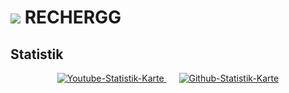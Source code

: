 # ![](https://cdn.discordapp.com/emojis/1021121065990234263.webp?size=96&quality=lossless) **RECHERGG**

## Statistik

<p align="center">
  <a href="https://www.youtube.com/channel/UCk017SA5PcXeyKoVmX8tuRg" style="padding-right: 10px;">
    <img src="https://youtube-stats-card.vercel.app/api?channelid=UCk017SA5PcXeyKoVmX8tuRg&layout=extruded&theme=radical" alt="Youtube-Statistik-Karte" />
  </a>
  <a href="https://github.com/rechergg" style="padding-left: 10px;">
    <img src="https://github-readme-stats.vercel.app/api?username=rechergg&show_icons=true&theme=radical" alt="Github-Statistik-Karte" />
  </a>
</p>

